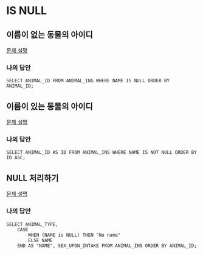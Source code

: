 # IS NULL

## 이름이 없는 동물의 아이디
[문제 설명](https://programmers.co.kr/learn/courses/30/lessons/59039)

### 나의 답안
	SELECT ANIMAL_ID FROM ANIMAL_INS WHERE NAME IS NULL ORDER BY ANIMAL_ID;
	
## 이름이 있는 동물의 아이디
[문제 설명](https://programmers.co.kr/learn/courses/30/lessons/59407)

### 나의 답안
	SELECT ANIMAL_ID AS ID FROM ANIMAL_INS WHERE NAME IS NOT NULL ORDER BY ID ASC;
	
## NULL 처리하기
[문제 설명](https://programmers.co.kr/learn/courses/30/lessons/59410)

### 나의 답안
	SELECT ANIMAL_TYPE, 
	    CASE 
	        WHEN (NAME is NULL) THEN "No name"
	        ELSE NAME
	    END AS "NAME", SEX_UPON_INTAKE FROM ANIMAL_INS ORDER BY ANIMAL_ID;